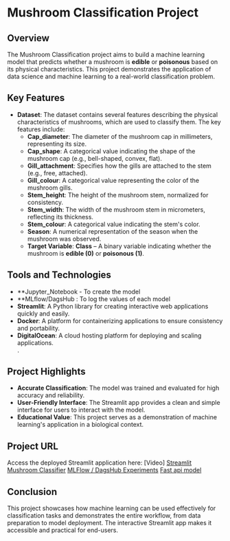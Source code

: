# Mushroom Classification Project

## Overview
The Mushroom Classification project aims to build a machine learning model that predicts whether a mushroom is **edible** or **poisonous** based on its physical characteristics. This project demonstrates the application of data science and machine learning to a real-world classification problem.

## Key Features
- **Dataset**: The dataset contains several features describing the physical characteristics of mushrooms, which are used to classify them. The key features include:
  - **Cap_diameter**: The diameter of the mushroom cap in millimeters, representing its size.
  - **Cap_shape**: A categorical value indicating the shape of the mushroom cap (e.g., bell-shaped, convex, flat).
  - **Gill_attachment**: Specifies how the gills are attached to the stem (e.g., free, attached).
  - **Gill_colour**: A categorical value representing the color of the mushroom gills.
  - **Stem_height**: The height of the mushroom stem, normalized for consistency.
  - **Stem_width**: The width of the mushroom stem in micrometers, reflecting its thickness.
  - **Stem_colour**: A categorical value indicating the stem's color.
  - **Season**: A numerical representation of the season when the mushroom was observed.
  - **Target Variable**: **Class** – A binary variable indicating whether the mushroom is **edible (0)** or **poisonous (1)**.


## Tools and Technologies
- **Jupyter_Notebook - To create the model
- **MLflow/DagsHub : To log the values of each model
- **Streamlit**: A Python library for creating interactive web applications quickly and easily.  
- **Docker**: A platform for containerizing applications to ensure consistency and portability.  
- **DigitalOcean**: A cloud hosting platform for deploying and scaling applications.  
.


## Project Highlights
- **Accurate Classification**: The model was trained and evaluated for high accuracy and reliability.
- **User-Friendly Interface**: The Streamlit app provides a clean and simple interface for users to interact with the model.
- **Educational Value**: This project serves as a demonstration of machine learning's application in a biological context.

## Project URL
Access the deployed Streamlit application here:
[Video]
[Streamlit Mushroom Classifier](https://mushroomclassification-pepqd4asnmvx4uzckhvint.streamlit.app/)
[MLFlow / DagsHub Experiments](https://dagshub.com/NithisshKrishna/fall_2024_mushroom_Classification.mlflow/#/experiments/1)
[Fast api model](http://68.183.137.170:8002//predict)



## Conclusion
This project showcases how machine learning can be used effectively for classification tasks and demonstrates the entire workflow, from data preparation to model deployment. The interactive Streamlit app makes it accessible and practical for end-users.


